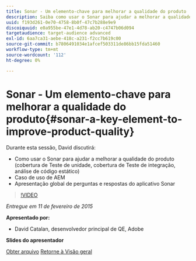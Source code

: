 ```yaml
---
title: Sonar - Um elemento-chave para melhorar a qualidade do produto
description: Saiba como usar o Sonar para ajudar a melhorar a qualidade do produto, incluindo cobertura de Teste de unidade, cobertura de Teste de integração, análise de código estático. Saiba também sobre o caso de uso de AEM e obtenha uma apresentação global de perguntas e respostas do aplicativo Sonar.
uuid: f193d261-0e70-4758-8b0f-47c7b288e9e9
discoiquuid: e0a955be-47e1-4d78-ab20-c4747b06d094
targetaudience: target-audience advanced
exl-id: 6aa7ca31-aebe-418c-a231-f2cc7b619c00
source-git-commit: b7806491034e1afcef503311de86bb15fda51460
workflow-type: tm+mt
source-wordcount: '112'
ht-degree: 0%

---
```


# Sonar - Um elemento-chave para melhorar a qualidade do produto{#sonar-a-key-element-to-improve-product-quality}

Durante esta sessão, David discutirá:

* Como usar o Sonar para ajudar a melhorar a qualidade do produto (cobertura de Teste de unidade, cobertura de Teste de integração, análise de código estático)
* Caso de uso de AEM
* Apresentação global de perguntas e respostas do aplicativo Sonar

>[!VIDEO](https://video.tv.adobe.com/v/19379/?quality=9)

*Entregue em 11 de fevereiro de 2015*

**Apresentado por:**

* David Catalan, desenvolvedor principal de QE, Adobe

**Slides do apresentador**

[Obter arquivo](assets/cq-gems-on-aem-sonarqube-2015-02.pdf)
[Retorne à Visão geral](https://helpx.adobe.com/experience-manager/kt/eseminars/gems/aem-index.html)

